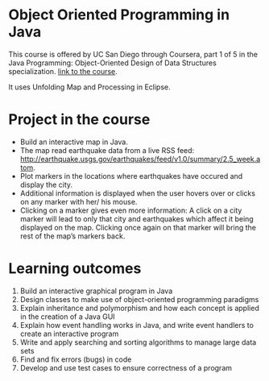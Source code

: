 # Object Oriented Programming in Java
This course is offered by UC San Diego through Coursera, part 1 of 5 in the Java Programming: Object-Oriented Design of Data Structures specialization. 
[link to the course](https://www.coursera.org/learn/object-oriented-java).

It uses Unfolding Map and Processing in Eclipse.
# Project in the course
- Build an interactive map in Java. 
- The map read earthquake data from a live RSS feed: http://earthquake.usgs.gov/earthquakes/feed/v1.0/summary/2.5_week.atom.  
- Plot markers in the locations where earthquakes have occured and display the city.
- Additional information is displayed when the user hovers over or clicks on any marker with her/ his mouse. 
- Clicking on a marker gives even more information: A click on a city marker will lead to only that city and earthquakes 
which affect it being displayed on the map. Clicking once again on that marker will bring the rest of the map’s markers back. 

# Learning outcomes
1. Build an interactive graphical program in Java
2. Design classes to make use of object-oriented programming paradigms
3. Explain inheritance and polymorphism and how each concept is applied in the creation of a Java GUI
4. Explain how event handling works in Java, and write event handlers to create an interactive program
5. Write and apply searching and sorting algorithms to manage large data sets
6. Find and fix errors (bugs) in code
7. Develop and use test cases to ensure correctness of a program

